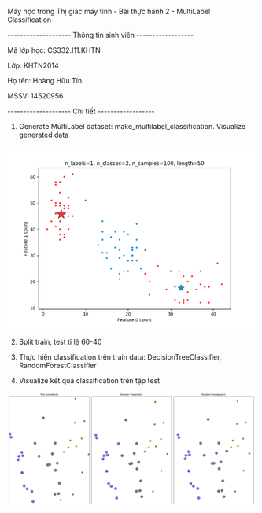 Máy học trong Thị giác máy tính - Bài thực hành 2 - MultiLabel Classification

-------------------- Thông tin sinh viên ------------------

Mã lớp học: CS332.I11.KHTN

Lớp: KHTN2014

Họ tên: Hoàng Hữu Tín

MSSV: 14520956

-------------------- Chi tiết ------------------

1. Generate MultiLabel dataset: make_multilabel_classification. Visualize generated data

![alt text](https://github.com/Flavius1996/MachineLearning-Bai-TH1/blob/master/Multi-Label%20classification/Figure_1.png)

2. Split train, test tỉ lệ 60-40

2. Thực hiện classification trên train data: DecisionTreeClassifier, RandomForestClassifier 

3. Visualize kết quả classification trên tập test

![alt text](https://github.com/Flavius1996/MachineLearning-Bai-TH1/blob/master/Multi-Label%20classification/Figure_1-1.png)
